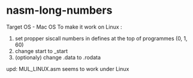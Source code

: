 # nasm-long-numbers
Target OS - Mac OS
To make it work on Linux : 
1) set propper siscall numbers in defines at the top of programmes (0, 1, 60)
2) change start to _start
3) (optionaly) change .data to .rodata

upd: MUL_LINUX.asm seems to work under Linux
